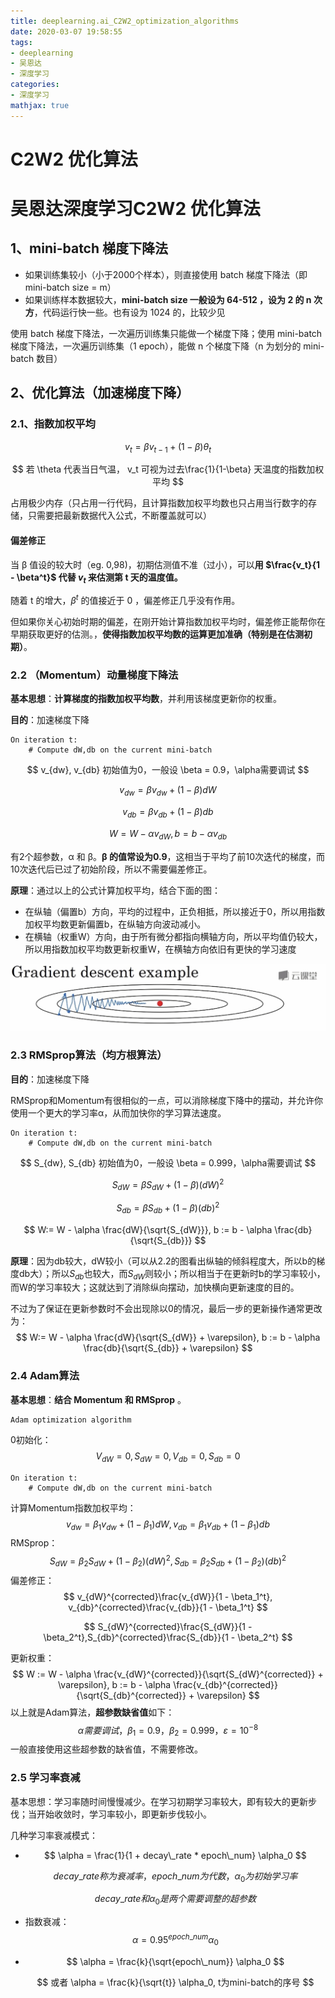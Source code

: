 ```yaml
---
title: deeplearning.ai_C2W2_optimization_algorithms
date: 2020-03-07 19:58:55
tags:
- deeplearning
- 吴恩达
- 深度学习
categories:
- 深度学习
mathjax: true
---
```


# C2W2 优化算法

# 吴恩达深度学习C2W2 优化算法

## 1、mini-batch 梯度下降法

- 如果训练集较小（小于2000个样本），则直接使用 batch 梯度下降法（即 mini-batch size = m）
- 如果训练样本数据较大，**mini-batch size 一般设为 64-512 ，设为 2 的 n 次方**，代码运行快一些。也有设为 1024 的，比较少见

使用 batch 梯度下降法，一次遍历训练集只能做一个梯度下降；使用 mini-batch 梯度下降法，一次遍历训练集（1 epoch），能做 n 个梯度下降（n 为划分的 mini-batch 数目）

## 2、优化算法（加速梯度下降）

### 2.1、指数加权平均

$$
v_t = \beta v_{t-1} + (1-\beta)\theta_t
$$

$$
若 \theta 代表当日气温， v_t 可视为过去\frac{1}{1-\beta} 天温度的指数加权平均
$$

占用极少内存（只占用一行代码，且计算指数加权平均数也只占用当行数字的存储，只需要把最新数据代入公式，不断覆盖就可以）

#### 偏差修正

当 β 值设的较大时（eg. 0,98)，初期估测值不准（过小），可以**用 $\frac{v_t}{1 - \beta^t}$ 代替 $v_t$ 来估测第 t 天的温度值。**

随着 t 的增大，$\beta^t$ 的值接近于 0 ，偏差修正几乎没有作用。

但如果你关心初始时期的偏差，在刚开始计算指数加权平均时，偏差修正能帮你在早期获取更好的估测。，**使得指数加权平均数的运算更加准确（特别是在估测初期）**。

### 2.2 （Momentum）动量梯度下降法

**基本思想**：**计算梯度的指数加权平均数**，并利用该梯度更新你的权重。

**目的**：加速梯度下降

```
On iteration t:
	# Compute dW,db on the current mini-batch
```

$$
v_{dw}, v_{db} 初始值为0，一般设 \beta = 0.9，\alpha需要调试
$$

$$
v_{dw} = \beta v_{dw} + (1 - \beta) dW
$$

$$
v_{db} = \beta v_{db} + (1 - \beta) db
$$

$$
W = W - \alpha v_{dW}, b = b - \alpha v_{db}
$$

有2个超参数，α 和 β。**β 的值常设为0.9**，这相当于平均了前10次迭代的梯度，而10次迭代后已过了初始阶段，所以不需要偏差修正。

**原理**：通过以上的公式计算加权平均，结合下面的图：

- 在纵轴（偏置b）方向，平均的过程中，正负相抵，所以接近于0，所以用指数加权平均数更新偏置b，在纵轴方向波动减小。
- 在横轴（权重W）方向，由于所有微分都指向横轴方向，所以平均值仍较大，所以用指数加权平均数更新权重W，在横轴方向依旧有更快的学习速度

![image-20200307173423707](deeplearning-ai-C2W2-optimization-algorithms/image-20200307173423707.png)

### 2.3 RMSprop算法（均方根算法）

**目的**：加速梯度下降

RMSprop和Momentum有很相似的一点，可以消除梯度下降中的摆动，并允许你使用一个更大的学习率α，从而加快你的学习算法速度。

```
On iteration t:
	# Compute dW,db on the current mini-batch
```

$$
S_{dw}, S_{db} 初始值为0，一般设 \beta = 0.999，\alpha需要调试
$$

$$
S_{dW} = \beta S_{dW} + (1 - \beta) (dW)^2
$$

$$
S_{db} = \beta S_{db} + (1 - \beta) (db)^2
$$

$$
W:= W - \alpha \frac{dW}{\sqrt{S_{dW}}}, b := b -  \alpha \frac{db}{\sqrt{S_{db}}}
$$

**原理**：因为db较大，dW较小（可以从2.2的图看出纵轴的倾斜程度大，所以b的梯度db大）；所以$S_{db}$也较大，而$S_{dW}$则较小；所以相当于在更新时b的学习率较小，而W的学习率较大；这就达到了消除纵向摆动，加快横向更新速度的目的。

不过为了保证在更新参数时不会出现除以0的情况，最后一步的更新操作通常更改为：
$$
W:= W - \alpha \frac{dW}{\sqrt{S_{dW}} + \varepsilon}, b := b -  \alpha \frac{db}{\sqrt{S_{db}} + \varepsilon}
$$

### 2.4 Adam算法

**基本思想**：**结合 Momentum 和 RMSprop** 。

```
Adam optimization algorithm
```

0初始化：
$$
V_{dW} = 0, S_{dW} = 0, V_{db} = 0, S_{db} = 0
$$

```
On iteration t:
	# Compute dW,db on the current mini-batch
```

计算Momentum指数加权平均：
$$
v_{dw} = \beta_1 v_{dw} + (1 - \beta_1) dW,v_{db} = \beta_1 v_{db} + (1 - \beta_1) db
$$
RMSprop：
$$
S_{dW} = \beta_2 S_{dW} + (1 - \beta_2) (dW)^2,S_{db} = \beta_2 S_{db} + (1 - \beta_2) (db)^2
$$
偏差修正：
$$
v_{dW}^{corrected}\frac{v_{dW}}{1 - \beta_1^t}, v_{db}^{corrected}\frac{v_{db}}{1 - \beta_1^t}
$$

$$
S_{dW}^{corrected}\frac{S_{dW}}{1 - \beta_2^t},S_{db}^{corrected}\frac{S_{db}}{1 - \beta_2^t}
$$

更新权重：
$$
W := W - \alpha \frac{v_{dW}^{corrected}}{\sqrt{S_{dW}^{corrected}} + \varepsilon}, b := b - \alpha \frac{v_{db}^{corrected}}{\sqrt{S_{db}^{corrected}} + \varepsilon}
$$
以上就是Adam算法，**超参数缺省值**如下：
$$
\alpha 需要调试，\beta_1 = 0.9，\beta_2 = 0.999，\varepsilon = 10^{-8}
$$
一般直接使用这些超参数的缺省值，不需要修改。

### 2.5 学习率衰减

基本思想：学习率随时间慢慢减少。在学习初期学习率较大，即有较大的更新步伐；当开始收敛时，学习率较小，即更新步伐较小。

几种学习率衰减模式：

- $$
  \alpha = \frac{1}{1 + decay\_rate * epoch\_num} \alpha_0
  $$

  $$
  decay\_rate称为衰减率，epoch\_num为代数，\alpha_0为初始学习率
  $$

  $$
  decay\_rate和\alpha_0是两个需要调整的超参数
  $$

- 指数衰减：
  $$
  \alpha = 0.95^{epoch\_num} \alpha_0
  $$

- $$
  \alpha = \frac{k}{\sqrt{epoch\_num}} \alpha_0
  $$

  $$
  或者 \alpha = \frac{k}{\sqrt{t}} \alpha_0, t为mini-batch的序号
  $$